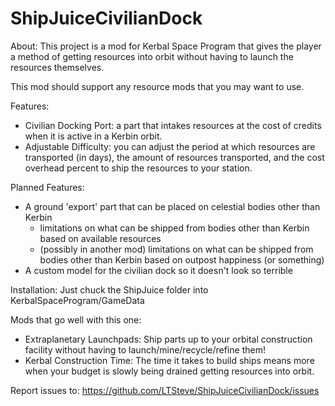 # ShipJuiceCivilianDock

About:
This project is a mod for Kerbal Space Program that gives the player a method of getting resources into orbit without having to launch the resources themselves.

This mod should support any resource mods that you may want to use.

Features:
- Civilian Docking Port: a part that intakes resources at the cost of credits when it is active in a Kerbin orbit.
- Adjustable Difficulty: you can adjust the period at which resources are transported (in days), the amount of resources transported, and the cost overhead percent to ship the resources to your station.

Planned Features:
- A ground 'export' part that can be placed on celestial bodies other than Kerbin
	- limitations on what can be shipped from bodies other than Kerbin based on available resources
	- (possibly in another mod) limitations on what can be shipped from bodies other than Kerbin based on outpost happiness (or something)
- A custom model for the civilian dock so it doesn't look so terrible

Installation:
Just chuck the ShipJuice folder into KerbalSpaceProgram/GameData

Mods that go well with this one:

- Extraplanetary Launchpads: Ship parts up to your orbital construction facility without having to launch/mine/recycle/refine them!
- Kerbal Construction Time: The time it takes to build ships means more when your budget is slowly being drained getting resources into orbit.

Report issues to: https://github.com/LTSteve/ShipJuiceCivilianDock/issues